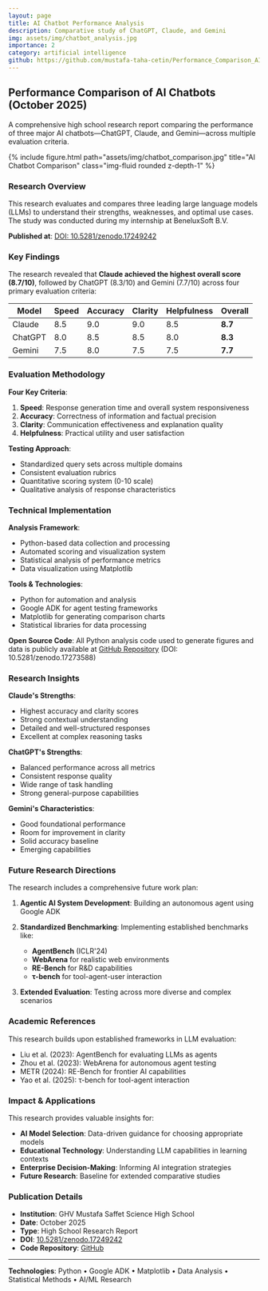 ```yaml
---
layout: page
title: AI Chatbot Performance Analysis
description: Comparative study of ChatGPT, Claude, and Gemini
img: assets/img/chatbot_analysis.jpg
importance: 2
category: artificial intelligence
github: https://github.com/mustafa-taha-cetin/Performance_Comparison_AI_Chatbots_Graphs
---
```


## Performance Comparison of AI Chatbots (October 2025)

A comprehensive high school research report comparing the performance of three major AI chatbots—ChatGPT, Claude, and Gemini—across multiple evaluation criteria.

<div class="row">
    <div class="col-sm mt-3 mt-md-0">
        {% include figure.html path="assets/img/chatbot_comparison.jpg" title="AI Chatbot Comparison" class="img-fluid rounded z-depth-1" %}
    </div>
</div>

### Research Overview

This research evaluates and compares three leading large language models (LLMs) to understand their strengths, weaknesses, and optimal use cases. The study was conducted during my internship at BeneluxSoft B.V.

**Published at**: [DOI: 10.5281/zenodo.17249242](https://doi.org/10.5281/zenodo.17249242)

### Key Findings

The research revealed that **Claude achieved the highest overall score (8.7/10)**, followed by ChatGPT (8.3/10) and Gemini (7.7/10) across four primary evaluation criteria:

| Model | Speed | Accuracy | Clarity | Helpfulness | **Overall** |
|-------|-------|----------|---------|-------------|-------------|
| Claude | 8.5 | 9.0 | 9.0 | 8.5 | **8.7** |
| ChatGPT | 8.0 | 8.5 | 8.5 | 8.0 | **8.3** |
| Gemini | 7.5 | 8.0 | 7.5 | 7.5 | **7.7** |

### Evaluation Methodology

**Four Key Criteria**:

1. **Speed**: Response generation time and overall system responsiveness
2. **Accuracy**: Correctness of information and factual precision
3. **Clarity**: Communication effectiveness and explanation quality
4. **Helpfulness**: Practical utility and user satisfaction

**Testing Approach**:
- Standardized query sets across multiple domains
- Consistent evaluation rubrics
- Quantitative scoring system (0-10 scale)
- Qualitative analysis of response characteristics

### Technical Implementation

**Analysis Framework**:
- Python-based data collection and processing
- Automated scoring and visualization system
- Statistical analysis of performance metrics
- Data visualization using Matplotlib

**Tools & Technologies**:
- Python for automation and analysis
- Google ADK for agent testing frameworks
- Matplotlib for generating comparison charts
- Statistical libraries for data processing

**Open Source Code**: All Python analysis code used to generate figures and data is publicly available at [GitHub Repository](https://github.com/mustafa-taha-cetin/Performance_Comparison_AI_Chatbots_Graphs) (DOI: 10.5281/zenodo.17273588)

### Research Insights

**Claude's Strengths**:
- Highest accuracy and clarity scores
- Strong contextual understanding
- Detailed and well-structured responses
- Excellent at complex reasoning tasks

**ChatGPT's Strengths**:
- Balanced performance across all metrics
- Consistent response quality
- Wide range of task handling
- Strong general-purpose capabilities

**Gemini's Characteristics**:
- Good foundational performance
- Room for improvement in clarity
- Solid accuracy baseline
- Emerging capabilities

### Future Research Directions

The research includes a comprehensive future work plan:

1. **Agentic AI System Development**: Building an autonomous agent using Google ADK
2. **Standardized Benchmarking**: Implementing established benchmarks like:
   - **AgentBench** (ICLR'24)
   - **WebArena** for realistic web environments
   - **RE-Bench** for R&D capabilities
   - **τ-bench** for tool-agent-user interaction

3. **Extended Evaluation**: Testing across more diverse and complex scenarios

### Academic References

This research builds upon established frameworks in LLM evaluation:

- Liu et al. (2023): AgentBench for evaluating LLMs as agents
- Zhou et al. (2023): WebArena for autonomous agent testing
- METR (2024): RE-Bench for frontier AI capabilities
- Yao et al. (2025): τ-bench for tool-agent interaction

### Impact & Applications

This research provides valuable insights for:
- **AI Model Selection**: Data-driven guidance for choosing appropriate models
- **Educational Technology**: Understanding LLM capabilities in learning contexts
- **Enterprise Decision-Making**: Informing AI integration strategies
- **Future Research**: Baseline for extended comparative studies

### Publication Details

- **Institution**: GHV Mustafa Saffet Science High School
- **Date**: October 2025
- **Type**: High School Research Report
- **DOI**: [10.5281/zenodo.17249242](https://doi.org/10.5281/zenodo.17249242)
- **Code Repository**: [GitHub](https://github.com/mustafa-taha-cetin/Performance_Comparison_AI_Chatbots_Graphs)

---

**Technologies**: Python • Google ADK • Matplotlib • Data Analysis • Statistical Methods • AI/ML Research
